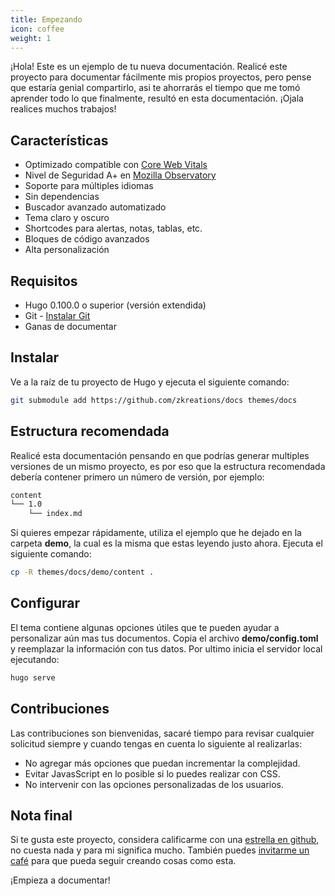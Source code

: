 ```yaml
---
title: Empezando
icon: coffee
weight: 1
---
```


¡Hola! Este es un ejemplo de tu nueva documentación. Realicé este proyecto para documentar fácilmente mis propios proyectos, pero pense que estaría genial compartirlo, asi te ahorrarás el tiempo que me tomó aprender todo lo que finalmente, resultó en esta documentación. ¡Ojala realices muchos trabajos!

## Características

- Optimizado compatible con [Core Web Vitals](https://pagespeed.web.dev/report?url=https://hudocs.com)
- Nivel de Seguridad A+ en [Mozilla Observatory](https://observatory.mozilla.org/analyze/hudocs.com)
- Soporte para múltiples idiomas
- Sin dependencias
- Buscador avanzado automatizado
- Tema claro y oscuro
- Shortcodes para alertas, notas, tablas, etc.
- Bloques de código avanzados
- Alta personalización


## Requisitos

- Hugo 0.100.0 o superior (versión extendida)
- Git - [Instalar Git](https://git-scm.com/downloads)
- Ganas de documentar


## Instalar

Ve a la raíz de tu proyecto de Hugo y ejecuta el siguiente comando:

```bash
git submodule add https://github.com/zkreations/docs themes/docs
```

## Estructura recomendada

Realicé esta documentación pensando en que podrías generar multiples versiones de un mismo proyecto, es por eso que la estructura recomendada debería contener primero un número de versión, por ejemplo:

```bash
content
└── 1.0
    └── index.md
```

Si quieres empezar rápidamente, utiliza el ejemplo que he dejado en la carpeta **demo**, la cual es la misma que estas leyendo justo ahora. Ejecuta el siguiente comando:

```bash
cp -R themes/docs/demo/content .
```

## Configurar

El tema contiene algunas opciones útiles que te pueden ayudar a personalizar aún mas tus documentos. Copia el archivo **demo/config.toml** y reemplazar la información con tus datos. Por ultimo inicia el servidor local ejecutando:

```bash
hugo serve
```


## Contribuciones

Las contribuciones son bienvenidas, sacaré tiempo para revisar cualquier solicitud siempre y cuando tengas en cuenta lo siguiente al realizarlas:

- No agregar más opciones que puedan incrementar la complejidad.
- Evitar JavasScript en lo posible si lo puedes realizar con CSS.
- No intervenir con las opciones personalizadas de los usuarios.

## Nota final

Si te gusta este proyecto, considera calificarme con una [estrella en github](https://github.com/zkreations/docs/stargazers), no cuesta nada y para mi significa mucho. También puedes [invitarme un café](https://ko-fi.com/zkreations) para que pueda seguir creando cosas como esta.

¡Empieza a documentar!

